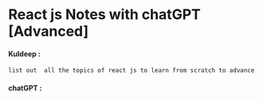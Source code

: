 # React js Notes with chatGPT [Advanced]

#### Kuldeep : 

```
list out  all the topics of react js to learn from scratch to advance 
```
#### chatGPT : 